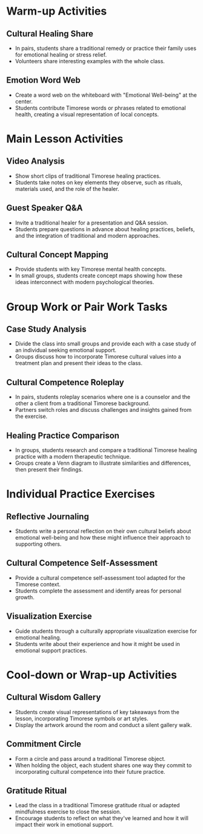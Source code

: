 # Warm-up Activities

## Cultural Healing Share
- In pairs, students share a traditional remedy or practice their family uses for emotional healing or stress relief.
- Volunteers share interesting examples with the whole class.

## Emotion Word Web
- Create a word web on the whiteboard with "Emotional Well-being" at the center.
- Students contribute Timorese words or phrases related to emotional health, creating a visual representation of local concepts.

# Main Lesson Activities

## Video Analysis
- Show short clips of traditional Timorese healing practices.
- Students take notes on key elements they observe, such as rituals, materials used, and the role of the healer.

## Guest Speaker Q&A
- Invite a traditional healer for a presentation and Q&A session.
- Students prepare questions in advance about healing practices, beliefs, and the integration of traditional and modern approaches.

## Cultural Concept Mapping
- Provide students with key Timorese mental health concepts.
- In small groups, students create concept maps showing how these ideas interconnect with modern psychological theories.

# Group Work or Pair Work Tasks

## Case Study Analysis
- Divide the class into small groups and provide each with a case study of an individual seeking emotional support.
- Groups discuss how to incorporate Timorese cultural values into a treatment plan and present their ideas to the class.

## Cultural Competence Roleplay
- In pairs, students roleplay scenarios where one is a counselor and the other a client from a traditional Timorese background.
- Partners switch roles and discuss challenges and insights gained from the exercise.

## Healing Practice Comparison
- In groups, students research and compare a traditional Timorese healing practice with a modern therapeutic technique.
- Groups create a Venn diagram to illustrate similarities and differences, then present their findings.

# Individual Practice Exercises

## Reflective Journaling
- Students write a personal reflection on their own cultural beliefs about emotional well-being and how these might influence their approach to supporting others.

## Cultural Competence Self-Assessment
- Provide a cultural competence self-assessment tool adapted for the Timorese context.
- Students complete the assessment and identify areas for personal growth.

## Visualization Exercise
- Guide students through a culturally appropriate visualization exercise for emotional healing.
- Students write about their experience and how it might be used in emotional support practices.

# Cool-down or Wrap-up Activities

## Cultural Wisdom Gallery
- Students create visual representations of key takeaways from the lesson, incorporating Timorese symbols or art styles.
- Display the artwork around the room and conduct a silent gallery walk.

## Commitment Circle
- Form a circle and pass around a traditional Timorese object.
- When holding the object, each student shares one way they commit to incorporating cultural competence into their future practice.

## Gratitude Ritual
- Lead the class in a traditional Timorese gratitude ritual or adapted mindfulness exercise to close the session.
- Encourage students to reflect on what they've learned and how it will impact their work in emotional support.